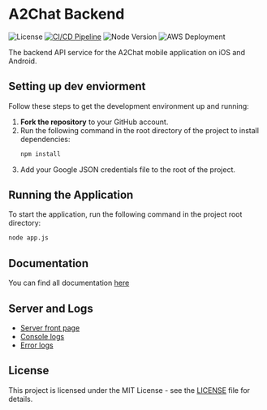 ﻿# A2Chat Backend
![License](https://img.shields.io/badge/license-MIT-blue) [![CI/CD Pipeline](https://github.com/A2Chat/A2ChatBackend/actions/workflows/ci-cd.yml/badge.svg)](https://github.com/A2Chat/A2ChatBackend/actions/workflows/ci-cd.yml) ![Node Version](https://img.shields.io/badge/node-%3E%3D%2020-green) ![AWS Deployment](https://img.shields.io/badge/deployed%20on-AWS-orange) 


The backend API service for the A2Chat mobile application on iOS and Android.

## Setting up dev enviorment

Follow these steps to get the development environment up and running:

1. **Fork the repository** to your GitHub account.
2. Run the following command in the root directory of the project to install dependencies:
    ```bash
    npm install
    ```
3. Add your Google JSON credentials file to the root of the project.

## Running the Application

To start the application, run the following command in the project root directory:
```bash
node app.js
```

## Documentation 
You can find all documentation [here](docs/)

## Server and Logs 
* [Server front page](https://A2chat.mooo.com)
* [Console logs](https://a2chat.mooo.com/systemdata/log)
* [Error logs](https://a2chat.mooo.com/systemdata/errorlog)

## License

This project is licensed under the MIT License - see the [LICENSE](LICENSE) file for details.
